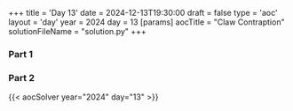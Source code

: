 +++
title = 'Day 13'
date = 2024-12-13T19:30:00
draft = false
type = 'aoc'
layout = 'day'
year = 2024
day = 13
[params]
    aocTitle = "Claw Contraption"
    solutionFileName = "solution.py"
+++

### Part 1

### Part 2

{{< aocSolver year="2024" day="13" >}}
